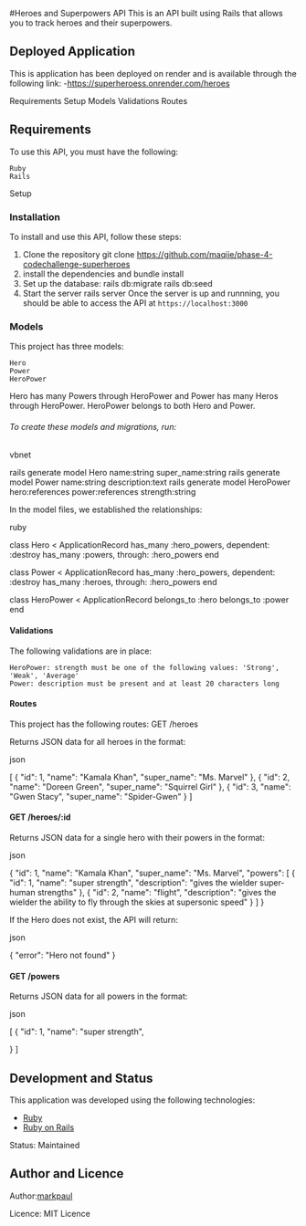 #Heroes and Superpowers API
This is an API built using Rails that allows you to track heroes and their superpowers.

## Deployed Application 

This is application has been deployed on render and is available through the following link:
-https://superheroess.onrender.com/heroes


 Requirements
    Setup
    Models
    Validations
    Routes

## Requirements

To use this API, you must have the following:

    Ruby
    Rails

Setup
### Installation
To install and use this API, follow these steps:
1. Clone the repository
   git clone https://github.com/maqiie/phase-4-codechallenge-superheroes
2. install the dependencies and
   bundle install
3. Set up the database:
   rails db:migrate
   rails db:seed
4. Start the server
   rails server
Once the server is up and runnning, you should be able to access the API at `https://localhost:3000`


### Models

This project has three models:

    Hero
    Power
    HeroPower

Hero has many Powers through HeroPower and Power has many Heros through HeroPower. HeroPower belongs to both Hero and Power.

###### To create these models and migrations, run:

vbnet

rails generate model Hero name:string super_name:string
rails generate model Power name:string description:text
rails generate model HeroPower hero:references power:references strength:string

In the model files, we established the relationships:

ruby

class Hero < ApplicationRecord
  has_many :hero_powers, dependent: :destroy
  has_many :powers, through: :hero_powers
end

class Power < ApplicationRecord
  has_many :hero_powers, dependent: :destroy
  has_many :heroes, through: :hero_powers
end

class HeroPower < ApplicationRecord
  belongs_to :hero
  belongs_to :power
end

#### Validations

The following validations are in place:

    HeroPower: strength must be one of the following values: 'Strong', 'Weak', 'Average'
    Power: description must be present and at least 20 characters long

#### Routes

This project has the following routes:
GET /heroes

Returns JSON data for all heroes in the format:

json

[
  {
    "id": 1,
    "name": "Kamala Khan",
    "super_name": "Ms. Marvel"
  },
  {
    "id": 2,
    "name": "Doreen Green",
    "super_name": "Squirrel Girl"
  },
  {
    "id": 3,
    "name": "Gwen Stacy",
    "super_name": "Spider-Gwen"
  }
]

#### GET /heroes/:id

Returns JSON data for a single hero with their powers in the format:

json

{
  "id": 1,
  "name": "Kamala Khan",
  "super_name": "Ms. Marvel",
  "powers": [
    {
      "id": 1,
      "name": "super strength",
      "description": "gives the wielder super-human strengths"
    },
    {
      "id": 2,
      "name": "flight",
      "description": "gives the wielder the ability to fly through the skies at supersonic speed"
    }
  ]
}

If the Hero does not exist, the API will return:

json

{
  "error": "Hero not found"
}

#### GET /powers

Returns JSON data for all powers in the format:

json

[
  {
    "id": 1,
    "name": "super strength",
   
  }
]
## Development and Status

This application was developed using the following technologies:
-  [Ruby](https://www.ruby-lang.org/en/)
-  [Ruby on Rails](https://rubyonrails.org/)

Status: Maintained
## Author and Licence

Author:[markpaul](https://github.com/maqiie)

Licence: MIT Licence


